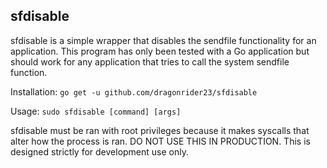 sfdisable
---------

sfdisable is a simple wrapper that disables the sendfile functionality for an application.
This program has only been tested with a Go application but should work for any application that tries to call the system sendfile function.

Installation: `go get -u github.com/dragonrider23/sfdisable`

Usage: `sudo sfdisable [command] [args]`

sfdisable must be ran with root privileges because it makes syscalls that alter how the process is ran. DO NOT USE THIS IN PRODUCTION. This is designed strictly for development use only.
